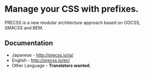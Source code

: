 # Manage your CSS with prefixes.
PRECSS is a new modular architecture approach based on OOCSS, SMACSS and BEM.

## Documentation
* Japanese - http://precss.io/ja/
* English - http://precss.io/en/
* Other Language - **Translators wanted.**
